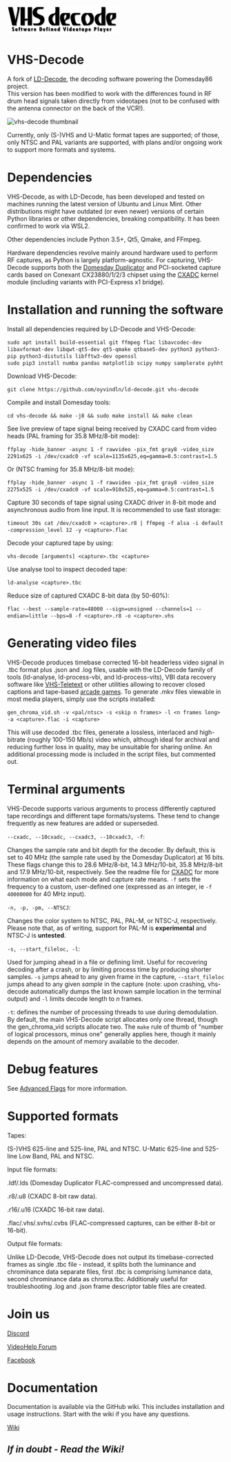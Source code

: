 ![vhs-decode logo](https://github.com/Zcooger/ld-decode/blob/017907c51f274e5186d20ae8ffff9ea6cc6fd62c/docs/vhs-decode%20logo%20256px.png)

# VHS-Decode

A fork of [LD-Decode](https://github.com/happycube/ld-decode), the decoding software powering the Domesday86 project.  
This version has been modified to work with the differences found in RF drum head signals taken directly from videotapes
(not to be confused with the antenna connector on the back of the VCR!).

![vhs-decode thumbnail](https://cdn.lbryplayer.xyz/api/v4/streams/free/vhs-decode-thumbnail/0cfb657312d9a725c20ecce33f1a06bd4895fe40/4b3544)

Currently, only (S-)VHS and U-Matic format tapes are supported;
of those, only NTSC and PAL variants are supported, with plans and/or ongoing work to support more formats and systems.

# Dependencies

VHS-Decode, as with LD-Decode, has been developed and tested on machines running the latest version of Ubuntu and Linux Mint.
Other distributions might have outdated (or even newer) versions of certain Python libraries or other dependencies, breaking compatibility. It has been confirmed to work via WSL2.

Other dependencies include Python 3.5+, Qt5, Qmake, and FFmpeg.

Hardware dependencies revolve mainly around hardware used to perform RF captures, as Python is largely platform-agnostic.
For capturing, VHS-Decode supports both the [Domesday Duplicator](https://github.com/happycube/ld-decode/wiki/Domesday-Duplicator) and PCI-socketed capture cards based on Conexant CX23880/1/2/3 chipset using the [CXADC](https://github.com/happycube/cxadc-linux3) kernel module (including variants with PCI-Express x1 bridge).

# Installation and running the software

Install all dependencies required by LD-Decode and VHS-Decode:

    sudo apt install build-essential git ffmpeg flac libavcodec-dev libavformat-dev libqwt-qt5-dev qt5-qmake qtbase5-dev python3 python3-pip python3-distutils libfftw3-dev openssl
    sudo pip3 install numba pandas matplotlib scipy numpy samplerate pyhht

Download VHS-Decode:

    git clone https://github.com/oyvindln/ld-decode.git vhs-decode

Compile and install Domesday tools:

    cd vhs-decode && make -j8 && sudo make install && make clean
    
See live preview of tape signal being received by CXADC card from video heads (PAL framing for 35.8 MHz/8-bit mode):

    ffplay -hide_banner -async 1 -f rawvideo -pix_fmt gray8 -video_size 2291x625 -i /dev/cxadc0 -vf scale=1135x625,eq=gamma=0.5:contrast=1.5
    
Or (NTSC framing for 35.8 MHz/8-bit mode):

    ffplay -hide_banner -async 1 -f rawvideo -pix_fmt gray8 -video_size 2275x525 -i /dev/cxadc0 -vf scale=910x525,eq=gamma=0.5:contrast=1.5
    
Capture 30 seconds of tape signal using CXADC driver in 8-bit mode and asynchronous audio from line input.
It is recommended to use fast storage:

    timeout 30s cat /dev/cxadc0 > <capture>.r8 | ffmpeg -f alsa -i default -compression_level 12 -y <capture>.flac

Decode your captured tape by using:

    vhs-decode [arguments] <capture>.tbc <capture>
    
Use analyse tool to inspect decoded tape:

    ld-analyse <capture>.tbc
    
Reduce size of captured CXADC 8-bit data (by 50-60%):

    flac --best --sample-rate=48000 --sign=unsigned --channels=1 --endian=little --bps=8 -f <capture>.r8 -o <capture>.vhs

# Generating video files

VHS-Decode produces timebase corrected 16-bit headerless video signal in .tbc format plus .json and .log files, usable with the LD-Decode family of tools (ld-analyse, ld-process-vbi, and ld-process-vits), VBI data recovery software like [VHS-Teletext](https://github.com/ali1234/vhs-teletext/) or other utilities allowing to recover closed captions and tape-based [arcade games](https://vhs.thenvm.org/resources-research/).
To generate .mkv files viewable in most media players, simply use the scripts installed:

    gen_chroma_vid.sh -v <pal/ntsc> -s <skip n frames> -l <n frames long> -a <capture>.flac -i <capture>

This will use decoded .tbc files, generate a lossless, interlaced and high-bitrate (roughly 100-150 Mb/s) video which,
although ideal for archival and reducing further loss in quality, may be unsuitable for sharing online.
An additional processing mode is included in the script files, but commented out.

# Terminal arguments

VHS-Decode supports various arguments to process differently captured tape recordings and different tape formats/systems.
These tend to change frequently as new features are added or superseded.

```--cxadc, --10cxadc, --cxadc3, --10cxadc3, -f```: 

Changes the sample rate and bit depth for the decoder.
By default, this is set to 40 MHz (the sample rate used by the Domesday Duplicator) at 16 bits.
These flags change this to 28.6 MHz/8-bit, 14.3 MHz/10-bit, 35.8 MHz/8-bit and 17.9 MHz/10-bit, respectively.
See the readme file for [CXADC](https://github.com/happycube/cxadc-linux3#readme) for more information on what each mode and capture rate means.
```-f``` sets the frequency to a custom, user-defined one (expressed as an integer, ie ```-f 40000000``` for 40 MHz input).

```-n, -p, -pm, --NTSCJ```: 

Changes the color system to NTSC, PAL, PAL-M, or NTSC-J, respectively.
Please note that, as of writing, support for PAL-M is **experimental** and NTSC-J is **untested**.

```-s, --start_fileloc, -l```: 

Used for jumping ahead in a file or defining limit.
Useful for recovering decoding after a crash, or by limiting process time by producing shorter samples.
```-s``` jumps ahead to any given frame in the capture,
```--start_fileloc``` jumps ahead to any given *sample* in the capture
(note: upon crashing, vhs-decode automatically dumps the last known sample location in the terminal output) and
```-l``` limits decode length to *n* frames.

```-t```: defines the number of processing threads to use during demodulation.
By default, the main VHS-Decode script allocates only one thread, though the gen_chroma_vid scripts allocate two.
The ```make``` rule of thumb of "number of logical processors, minus one" generally applies here,
though it mainly depends on the amount of memory available to the decoder.

# Debug features

See [Advanced Flags](advanced_flags.md) for more information.

# Supported formats

Tapes:

(S-)VHS 625-line and 525-line, PAL and NTSC.
U-Matic 625-line and 525-line Low Band, PAL and NTSC.

Input file formats:

.ldf/.lds (Domesday Duplicator FLAC-compressed and uncompressed data).

.r8/.u8 (CXADC 8-bit raw data).

.r16/.u16 (CXADC 16-bit raw data).

.flac/.vhs/.svhs/.cvbs (FLAC-compressed captures, can be either 8-bit or 16-bit).

Output file formats:

Unlike LD-Decode, VHS-Decode does not output its timebase-corrected frames as single .tbc file - instead,
it splits both the luminance and chrominance data separate files, first .tbc is comprising luminance data, second chrominance data as chroma.tbc.
Additionaly useful for troubleshooting .log and .json frame descriptor table files are created.

# Join us

[Discord](https://discord.gg/pVVrrxd)

[VideoHelp Forum](https://forum.videohelp.com/threads/394168-Current-status-of-ld-decode-vhs-decode-(true-backup-of-RF-signals)#post2558660)

[Facebook](https://www.facebook.com/groups/2070493199906024)

# Documentation
Documentation is available via the GitHub wiki. This includes installation and usage instructions. Start with the wiki if you have any questions.

[Wiki](https://github.com/happycube/ld-decode/wiki)

## *If in doubt - Read the Wiki!*

